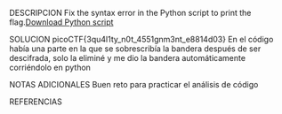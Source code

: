 DESCRIPCION
Fix the syntax error in the Python script to print the flag.[Download Python script](https://artifacts.picoctf.net/c/4/fixme2.py)

SOLUCION
picoCTF{3qu4l1ty_n0t_4551gnm3nt_e8814d03}
En el código había una parte en la que se sobrescribía la bandera después de ser descifrada, solo la eliminé y me dio la bandera automáticamente corriéndolo en python

NOTAS ADICIONALES
Buen reto para practicar el análisis de código

REFERENCIAS